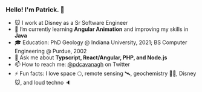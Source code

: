 ### Hello! I'm Patrick. 👋

- 🐭 I work at Disney as a Sr Software Engineer
- 🌱 I’m currently learning **Angular Animation** and improving my skills in **Java**
- 🎓 Education: PhD Geology @ Indiana University, 2021; BS Computer Engineering @ Purdue, 2002 
- 💬 Ask me about **Typscript, React/Angular, PHP, and Node.js**
- 📫 How to reach me: [@pdcavanagh](https://www.twitter.com/pdcavanagh) on Twitter
- ⚡ Fun facts: I love space 🌕, remote sensing 🛰️, geochemistry 👨‍🔬️, Disney 🐭, and loud techno 🔈
